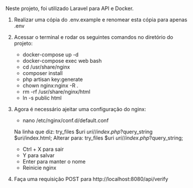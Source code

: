 Neste projeto, foi utilizado Laravel para API e Docker.

1. Realizar uma cópia do .env.example e renomear esta cópia para apenas .env

2. Acessar o terminal e rodar os seguintes comandos no diretório do projeto: 
    - docker-compose up -d
    - docker-compose exec web bash
    - cd /usr/share/nginx
    - composer install
    - php artisan key:generate
    - chown nginx:nginx -R .
    - rm -rf /usr/share/nginx/html
    - ln -s public html

3. Agora é necessário ajeitar uma configuração do nginx:
    - nano /etc/nginx/conf.d/default.conf

    Na linha que diz: 
        try_files $uri $uri/ /index.php?$query_string $uri/index.html;
    Alterar para:
        try_files $uri $uri/ /index.php?$query_string;

    - Ctrl + X para sair
    - Y para salvar
    - Enter para manter o nome
    - Reinicie nginx

4. Faça uma requisição POST para http://localhost:8080/api/verify